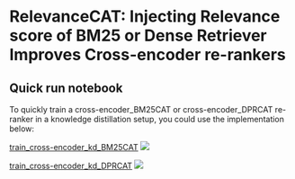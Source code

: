 # RelevanceCAT: Injecting Relevance score of BM25 or Dense Retriever Improves Cross-encoder re-rankers

<!---
Our objective is to improve the effectiveness of ms-marco-MiniLM-L-12-v2-v2, building on the findings presented in our recent paper titled "Injecting the BM25 Score as Text Improves BERT-Based Re-rankers." 

We demonstrate that the integration of the BM25 score into ms-marco-MiniLM-L-12-v2 significantly improves its effectiveness. Our ongoing research has consistently shown promising results with the incorporation of BM25 and DPR scores into the model input. 


While we observed the significant improvement by injecting BM25 into the input of ms-marco-MiniLM-L-12-v2, it is important to note that our replication of MiniLM-L12-V2 achieves lower performance than its public original checkpoint, and as a result, the improvement that we achieve by injecting BM25 is still lower than the original checkpoint of ms-marco-MiniLM-L-12-v2. This needs to be fixed as the first step in order to be able to establish a new state-of-the-art model by injecting BM25. We provide regular updates on our evaluation results in the repository's bottom section. We will provide more analysis soon!
-->

## Quick run notebook

To quickly train a cross-encoder_BM25CAT or cross-encoder_DPRCAT re-ranker in a knowledge distillation setup, you could use the implementation below:

[train_cross-encoder_kd_BM25CAT](https://colab.research.google.com/drive/1mzWJ3vBciCYpjce75rHirLwUYL_4nTdS?usp=sharing) [![](https://colab.research.google.com/assets/colab-badge.svg)](https://colab.research.google.com/drive/1mzWJ3vBciCYpjce75rHirLwUYL_4nTdS?usp=sharing) 

[train_cross-encoder_kd_DPRCAT](https://colab.research.google.com/drive/1C8srKf1hCpzs5uBURgU4ESCpS0tlp_WB?usp=sharing
) [![](https://colab.research.google.com/assets/colab-badge.svg)](https://colab.research.google.com/drive/1C8srKf1hCpzs5uBURgU4ESCpS0tlp_WB?usp=sharing
) 

<!---

## Motivation
Over 660,000 downloads of the ms-marco-MiniLM-L-12-v2-v2 in the last month, particularly in the era of Large Language Models, show that the demand for this model is very real, and it's what drove us to create something even more powerful. Building on our paper, "Injecting the BM25 Score as Text Improves BERT-Based Re-rankers," We thought, "Why not put this idea to good use?"


## Objective
The mission is simple: to contribute to the community by offering a more effective ms-marco-MiniLM-L-12-v2-v2 re-ranker. We hope that this benefits all in practical ways. 

## Pre-trained models
To address diverse needs and scenarios, we have trained four different variations of the MiniLM model:

1. **ms-marco-MiniLM-L-12-v2-v2.1-bm25added**: This model is designed for users who want to effortlessly upgrade to a more effective MiniLM without any modifications. In this variation, we've incorporated BM25 scores into the loss function, similar to the knowledge distillation proposed by  [Hostätter et al.](https://arxiv.org/abs/2010.02666) et al. While it is less challenging to implement than options 2-4, it still outperforms MiniLM-v2 in terms of effectiveness. Please refer to the table at the end of this post for a detailed comparison.

2. **ms-marco-MiniLM-L-12-v2-v3-bm25**: If you have access to BM25 scores for both the query and candidate documents, this model allows you to seamlessly inject these scores into the input. This approach is particularly beneficial when working with cases that rely on both BM25 and DPR, as BM25 alone can yield a more effective model. However, combining BM25 and DPR scores, as in option 4, can offer the highest level of effectiveness.

3. **ms-marco-MiniLM-L-12-v2-v3-dpr**: For users with access to DPR scores for the query and candidate documents, this model facilitates the straightforward injection of DPR scores into the input. While this option is less challenging to implement and computationally more affordable, it offers the second-best level of effectiveness.

4. **ms-marco-MiniLM-L-12-v2-v3-bm25dpr**: The most powerful option, this model is designed for users who have access to both DPR and BM25 scores and can inject both into the input. This approach delivers the highest level of effectiveness and is especially valuable for pipelines already utilizing BM25 and DPR in their initial stage setup.
## Evaluation

For the evaluation of these model variations, we employed the following setup: reranking on top of top-1000 retrieved documents by BM25. However, it's worth noting that option 4 could benefit from a more precise setup where the initial ranking involves the top 1000 candidates ranked by an ensemble of BM25 and DPR scores. If you choose this option in the future, please feel free to request a pull merge.
-->



<!--

## Results table

(Note: BM25 scores are normalized as explained in our paper.)

Coming soon

## Conclusion

We are excited to introduce these enhanced MiniLM models, which offer a spectrum of options for users with varying needs and access to different score types. Whether you seek a straightforward upgrade or the utmost effectiveness through score injection, our MiniLM-v3 models are here to empower your natural language processing tasks. We invite you to explore these models and select the one that best suits your requirements.
-->
